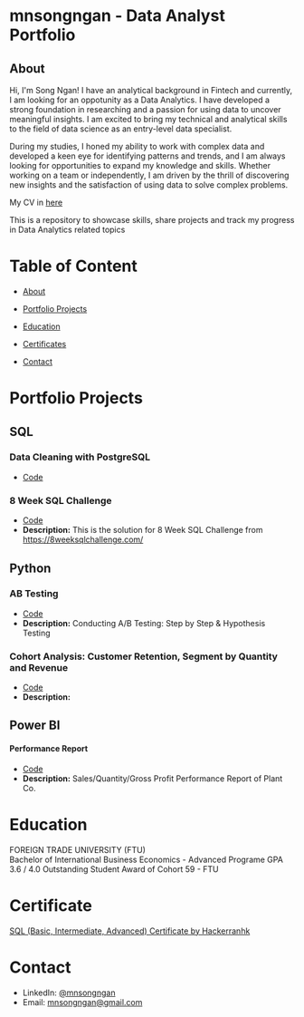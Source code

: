# mnsongngan - Data Analyst Portfolio
## About
Hi, I'm Song Ngan! I have an analytical background in Fintech and currently, I am looking for an oppotunity as a Data Analytics. I have developed a strong foundation in researching and a passion for using data to uncover meaningful insights. I am excited to bring my technical and analytical skills to the field of data science as an entry-level data specialist.

During my studies, I honed my ability to work with complex data and developed a keen eye for identifying patterns and trends, and I am always looking for opportunities to expand my knowledge and skills. Whether working on a team or independently, I am driven by the thrill of discovering new insights and the satisfaction of using data to solve complex problems.

My CV in [here](https://drive.google.com/drive/folders/1avE4bHcNSaQWbSnpfJk4tk8ViecgkWxt?usp=sharing)

This is a repository to showcase skills, share projects and track my progress in Data Analytics related topics

# Table of Content
* [About](https://github.com/mnsongngan/DA-portfolio/blob/main/README.md#about)
* [Portfolio Projects](https://github.com/mnsongngan/DA-portfolio/blob/main/README.md#portfolio-projects)
  
* [Education](https://github.com/mnsongngan/DA-portfolio/blob/main/README.md#education)

* [Certificates](https://github.com/mnsongngan/DA-portfolio/blob/main/README.md#certificates)

* [Contact](https://github.com/mnsongngan/DA-portfolio/blob/main/README.md#contact)

# Portfolio Projects
 ## SQL
### Data Cleaning with PostgreSQL
* [Code](https://github.com/mnsongngan/portfolio.project/tree/main/Data%20Cleaning%20with%20PostgreSQL)
### 8 Week SQL Challenge
* [Code](https://github.com/mnsongngan/portfolio.project/tree/88a23dbd1bf9b48ce7ea11565baed04ecbe09144/8weeksqlchallenge/Case%20study%20%231%20-%20Danny's%20Diner)
* **Description:** This is the solution for 8 Week SQL Challenge from https://8weeksqlchallenge.com/
 ## Python
### AB Testing
* [Code](https://github.com/mnsongngan/python_project/tree/f6eee1359d9fb3b4c7ba05d8f175343d040cd1b6/AB%20Testing)
* **Description:** Conducting A/B Testing: Step by Step & Hypothesis Testing

### Cohort Analysis: Customer Retention, Segment by Quantity and Revenue
*  [Code](https://github.com/mnsongngan/python_project/tree/main/Cohort%20Analysis%20Customer%20Retention)
*  **Description:** 
 ## Power BI
#### Performance Report
* [Code](https://github.com/mnsongngan/PowerBI_Project.git)
 * **Description:** Sales/Quantity/Gross Profit Performance Report of Plant Co.
# Education
FOREIGN TRADE UNIVERSITY (FTU)	            					       
Bachelor of International Business Economics - Advanced Programe
GPA 3.6 / 4.0 
Outstanding Student Award of Cohort 59 - FTU

# Certificate
[SQL (Basic, Intermediate, Advanced) Certificate by Hackerranhk](https://www.hackerrank.com/certificates/12de4d090ede)


# Contact
* LinkedIn: [@mnsongngan](https://www.linkedin.com/in/songnganmainu/)
* Email: mnsongngan@gmail.com
